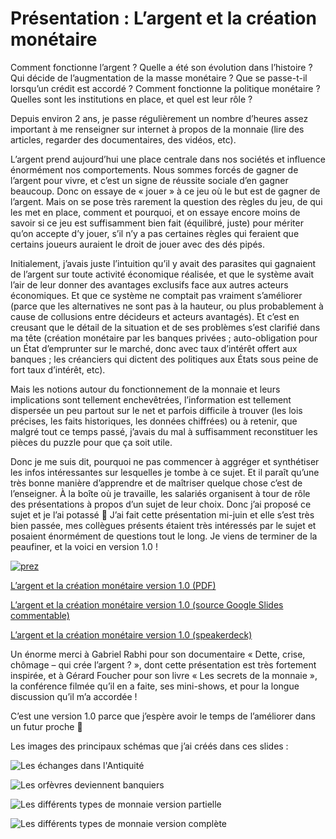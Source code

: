 # Présentation : L’argent et la création monétaire

Comment fonctionne l’argent ? Quelle a été son évolution dans l’histoire ? Qui décide de l’augmentation de la masse monétaire ? Que se passe-t-il lorsqu’un crédit est accordé ? Comment fonctionne la politique monétaire ? Quelles sont les institutions en place, et quel est leur rôle ?

Depuis environ 2 ans, je passe régulièrement un nombre d’heures assez important à me renseigner sur internet à propos de la monnaie (lire des articles, regarder des documentaires, des vidéos, etc).

L’argent prend aujourd’hui une place centrale dans nos sociétés et influence énormément nos comportements. Nous sommes forcés de gagner de l’argent pour vivre, et c’est un signe de réussite sociale d’en gagner beaucoup. Donc on essaye de « jouer » à ce jeu où le but est de gagner de l’argent. Mais on se pose très rarement la question des règles du jeu, de qui les met en place, comment et pourquoi, et on essaye encore moins de savoir si ce jeu est suffisamment bien fait (équilibré, juste) pour mériter qu’on accepte d’y jouer, s’il n’y a pas certaines règles qui feraient que certains joueurs auraient le droit de jouer avec des dés pipés.

Initialement, j’avais juste l’intuition qu’il y avait des parasites qui gagnaient de l’argent sur toute activité économique réalisée, et que le système avait l’air de leur donner des avantages exclusifs face aux autres acteurs économiques. Et que ce système ne comptait pas vraiment s’améliorer (parce que les alternatives ne sont pas à la hauteur, ou plus probablement à cause de collusions entre décideurs et acteurs avantagés). Et c’est en creusant que le détail de la situation et de ses problèmes s’est clarifié dans ma tête (création monétaire par les banques privées ; auto-obligation pour un État d’emprunter sur le marché, donc avec taux d’intérêt offert aux banques ; les créanciers qui dictent des politiques aux États sous peine de fort taux d’intérêt, etc).

Mais les notions autour du fonctionnement de la monnaie et leurs implications sont tellement enchevêtrées, l’information est tellement dispersée un peu partout sur le net et parfois difficile à trouver (les lois précises, les faits historiques, les données chiffrées) ou à retenir, que malgré tout ce temps passé, j’avais du mal à suffisamment reconstituer les pièces du puzzle pour que ça soit utile.

Donc je me suis dit, pourquoi ne pas commencer à aggréger et synthétiser les infos intéressantes sur lesquelles je tombe à ce sujet. Et il paraît qu’une très bonne manière d’apprendre et de maîtriser quelque chose c’est de l’enseigner. À la boîte où je travaille, les salariés organisent à tour de rôle des présentations à propos d’un sujet de leur choix. Donc j’ai proposé ce sujet et je l’ai potassé 🙂 J’ai fait cette présentation mi-juin et elle s’est très bien passée, mes collègues présents étaient très intéressés par le sujet et posaient énormément de questions tout le long. Je viens de terminer de la peaufiner, et la voici en version 1.0 !

[![prez](https://speakerd.s3.amazonaws.com/presentations/e22e7c1015f1440c9ef4b33eecee3acd/slide_0.jpg)](https://docs.google.com/presentation/d/1iAho49yt_rOzJSzIpnBPmYpprhS3m-g1nrV7Vp3KO4k/embed?start=false&amp;loop=false&amp;delayms=3000)

[L’argent et la création monétaire version 1.0 (PDF)](http://qgcitoyen.fr/wp-content/uploads/2015/07/Largent-et-la-cr%C3%A9ation-mon%C3%A9taire-version-1.0.pdf)

[L’argent et la création monétaire version 1.0 (source Google Slides commentable)](https://docs.google.com/presentation/d/1iAho49yt_rOzJSzIpnBPmYpprhS3m-g1nrV7Vp3KO4k/edit)

[L’argent et la création monétaire version 1.0 (speakerdeck)](https://speakerdeck.com/swergas/largent-et-la-creation-monetaire-version-1-dot-0)

Un énorme merci à Gabriel Rabhi pour son documentaire « Dette, crise, chômage – qui crée l’argent ? », dont cette présentation est très fortement inspirée, et à Gérard Foucher pour son livre « Les secrets de la monnaie », la conférence filmée qu’il en a faite, ses mini-shows, et pour la longue discussion qu’il m’a accordée !

C’est une version 1.0 parce que j’espère avoir le temps de l’améliorer dans un futur proche 🙂

Les images des principaux schémas que j’ai créés dans ces slides :

![Les échanges dans l'Antiquité](http://qgcitoyen.fr/wp-content/uploads/2015/07/Largent-et-la-cr%C3%A9ation-mon%C3%A9taire-Les-%C3%A9changes-dans-lAntiquit%C3%A9.png)

![Les orfèvres deviennent banquiers](http://qgcitoyen.fr/wp-content/uploads/2015/07/Largent-et-la-cr%C3%A9ation-mon%C3%A9taire-Les-orf%C3%A8vres-deviennent-banquiers.png)

![Les différents types de monnaie version partielle](http://qgcitoyen.fr/wp-content/uploads/2015/07/Largent-et-la-cr%C3%A9ation-mon%C3%A9taire-Les-diff%C3%A9rents-types-de-monnaie-version-partielle.png)

![Les différents types de monnaie version complète](http://qgcitoyen.fr/wp-content/uploads/2015/07/Largent-et-la-cr%C3%A9ation-mon%C3%A9taire-Les-diff%C3%A9rents-types-de-monnaie-version-compl%C3%A8te.png)



